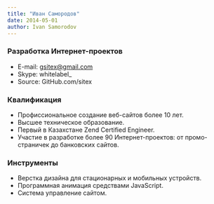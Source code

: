 ```yaml
---
title: "Иван Самородов"
date: 2014-05-01
author: Ivan Samorodov
---
```


### Разработка Интернет-проектов

- E-mail: gsitex@gmail.com
- Skype: whitelabel_
- Source: GitHub.com/sitex

### Квалификация

- Профиссиональное создание веб-сайтов более 10 лет.
- Высшее техническое образование.
- Первый в Казахстане Zend Certified Engineer.
- Участие в разработке более 90 Интернет-проектов: от промо-страничек до банковских сайтов.

### Инструменты

- Верстка дизайна для стационарных и мобильных устройств.
- Программная анимация средствами JavaScript.
- Система управление сайтом.
